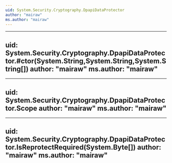 ```yaml
---
uid: System.Security.Cryptography.DpapiDataProtector
author: "mairaw"
ms.author: "mairaw"
---
```


---
uid: System.Security.Cryptography.DpapiDataProtector.#ctor(System.String,System.String,System.String[])
author: "mairaw"
ms.author: "mairaw"
---

---
uid: System.Security.Cryptography.DpapiDataProtector.Scope
author: "mairaw"
ms.author: "mairaw"
---

---
uid: System.Security.Cryptography.DpapiDataProtector.IsReprotectRequired(System.Byte[])
author: "mairaw"
ms.author: "mairaw"
---
